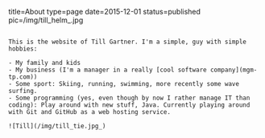 title=About
type=page
date=2015-12-01
status=published
pic=/img/till_helm_.jpg
~~~~~~

This is the website of Till Gartner. I'm a simple, guy with simple hobbies:

- My family and kids
- My business (I'm a manager in a really [cool software company](mgm-tp.com))
- Some sport: Skiing, running, swimming, more recently some wave surfing.
- Some programming (yes, even though by now I rather manage IT than coding): Play around with new stuff, Java. Currently playing around with Git and GitHub as a web hosting service.

![Till](/img/till_tie.jpg_)